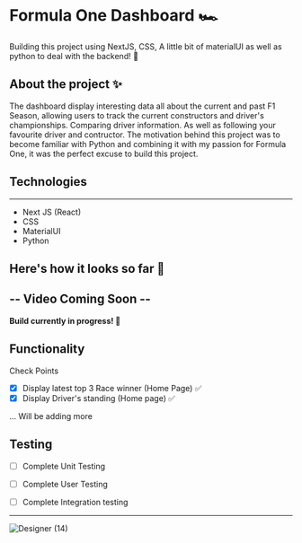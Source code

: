 # Formula One Dashboard 🏎️

Building this project using NextJS, CSS, A little bit of materialUI as well as python to deal with the backend! 🏁

## About the project ✨

The dashboard display interesting data all about the current and past F1 Season, allowing users to track the current constructors and driver's championships. Comparing driver information. As well as following your favourite driver and contructor. The motivation behind this project was to become familiar with Python and combining it with my passion for Formula One, it was the perfect excuse to build this project.

## Technologies 
-------------
- Next JS (React)
- CSS
- MaterialUI
- Python

## Here's how it looks so far 🎥
-- Video Coming Soon --
-------------
**Build currently in progress! 🚧**

## Functionality 
Check Points
- [x] Display latest top 3 Race winner (Home Page) ✅
- [x] Display Driver's standing (Home page) ✅

... Will be adding more
## Testing 
- [ ] Complete Unit Testing
- [ ] Complete User Testing
- [ ] Complete Integration testing


-------------
![Designer (14)](https://github.com/EvanNikaloasTheFirst/my-formula-one-dashboard/assets/94329210/ceafcfce-aed6-476e-874b-6b8443a6225d)

